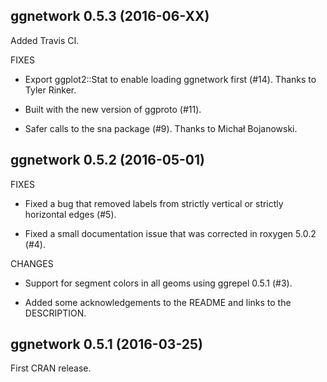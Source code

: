 ggnetwork 0.5.3 (2016-06-XX)
----------------------------

Added Travis CI.

FIXES

* Export ggplot2::Stat to enable loading ggnetwork first (#14). Thanks to Tyler Rinker.

* Built with the new version of ggproto (#11).

* Safer calls to the sna package (#9). Thanks to Michał Bojanowski.

ggnetwork 0.5.2 (2016-05-01)
----------------------------

FIXES

* Fixed a bug that removed labels from strictly vertical or strictly horizontal edges (#5).

* Fixed a small documentation issue that was corrected in roxygen 5.0.2 (#4).

CHANGES

* Support for segment colors in all geoms using ggrepel 0.5.1 (#3).

* Added some acknowledgements to the README and links to the DESCRIPTION.


ggnetwork 0.5.1 (2016-03-25)
----------------------------

First CRAN release.
